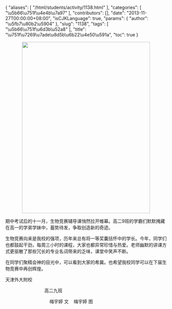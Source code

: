 {
    "aliases": [
        "/html/students/activity/1138.html"
    ],
    "categories": [
        "\u5b66\u751f\u4e4b\u7a97"
    ],
    "contributors": [],
    "date": "2013-11-27T00:00:00+08:00",
    "isCJKLanguage": true,
    "params": {
        "author": "\u5fb7\u80b2\u5904"
    },
    "slug": "1138",
    "tags": [
        "\u5b66\u751f\u6d3b\u52a8"
    ],
    "title": "\u751f\u7269\u7ade\u8d5b\u6b22\u4e50\u591a",
    "toc": true
}


<img
    src="https://cdn.tfls.online/mirror/full/9cf86ea79ffe7a0c17eb57a7cc8ad1cd31eb3c85.jpg"
    style="display:block;margin-left:auto;margin-right:auto;"
    decoding="async"
    fetchpriority="auto"
    loading="lazy"
    height="533"
    width="400"
/>







期中考试后的十一月，生物竞赛辅导课悄然拉开帷幕。高二9班的学霸们默默掩藏在高一的学弟学妹中，蓄势待发，争取创造新的奇迹。




生物竞赛向来是我校的强项，历年来总有将一等奖囊括怀中的学长。今年，同学们也都鼓起干劲，每周三小时的课程，大家也都异常珍惜与热爱。老师幽默的讲课方式更驱散了那些冗长的专业名词带来的乏味，课堂中笑声不断。




在同学们聚精会神的目光中，可以看到大家的希冀。也希望我校同学可以在下届生物竞赛中再创辉煌。









天津外大附校




                               高二九班




                                   梅宇婷 文    梅宇婷 图



